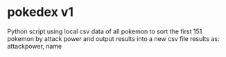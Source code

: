 # pokedex v1

Python script using local csv data of all pokemon to sort the first 151 pokemon by attack power and output results into a new csv file results as: attackpower, name  
